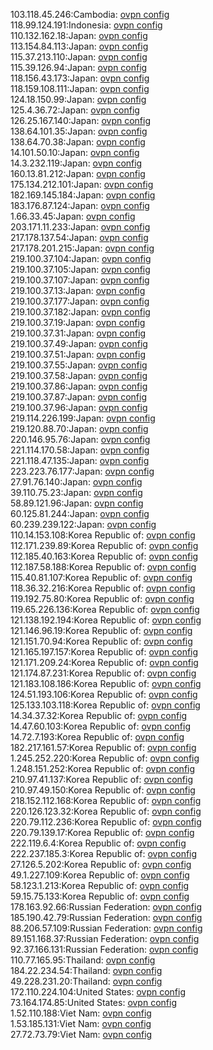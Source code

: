 103.118.45.246:Cambodia: [ovpn config](vpn/103_118_45_246.ovpn)  
118.99.124.191:Indonesia: [ovpn config](vpn/118_99_124_191.ovpn)  
110.132.162.18:Japan: [ovpn config](vpn/110_132_162_18.ovpn)  
113.154.84.113:Japan: [ovpn config](vpn/113_154_84_113.ovpn)  
115.37.213.110:Japan: [ovpn config](vpn/115_37_213_110.ovpn)  
115.39.126.94:Japan: [ovpn config](vpn/115_39_126_94.ovpn)  
118.156.43.173:Japan: [ovpn config](vpn/118_156_43_173.ovpn)  
118.159.108.111:Japan: [ovpn config](vpn/118_159_108_111.ovpn)  
124.18.150.99:Japan: [ovpn config](vpn/124_18_150_99.ovpn)  
125.4.36.72:Japan: [ovpn config](vpn/125_4_36_72.ovpn)  
126.25.167.140:Japan: [ovpn config](vpn/126_25_167_140.ovpn)  
138.64.101.35:Japan: [ovpn config](vpn/138_64_101_35.ovpn)  
138.64.70.38:Japan: [ovpn config](vpn/138_64_70_38.ovpn)  
14.101.50.10:Japan: [ovpn config](vpn/14_101_50_10.ovpn)  
14.3.232.119:Japan: [ovpn config](vpn/14_3_232_119.ovpn)  
160.13.81.212:Japan: [ovpn config](vpn/160_13_81_212.ovpn)  
175.134.212.101:Japan: [ovpn config](vpn/175_134_212_101.ovpn)  
182.169.145.184:Japan: [ovpn config](vpn/182_169_145_184.ovpn)  
183.176.87.124:Japan: [ovpn config](vpn/183_176_87_124.ovpn)  
1.66.33.45:Japan: [ovpn config](vpn/1_66_33_45.ovpn)  
203.171.11.233:Japan: [ovpn config](vpn/203_171_11_233.ovpn)  
217.178.137.54:Japan: [ovpn config](vpn/217_178_137_54.ovpn)  
217.178.201.215:Japan: [ovpn config](vpn/217_178_201_215.ovpn)  
219.100.37.104:Japan: [ovpn config](vpn/219_100_37_104.ovpn)  
219.100.37.105:Japan: [ovpn config](vpn/219_100_37_105.ovpn)  
219.100.37.107:Japan: [ovpn config](vpn/219_100_37_107.ovpn)  
219.100.37.13:Japan: [ovpn config](vpn/219_100_37_13.ovpn)  
219.100.37.177:Japan: [ovpn config](vpn/219_100_37_177.ovpn)  
219.100.37.182:Japan: [ovpn config](vpn/219_100_37_182.ovpn)  
219.100.37.19:Japan: [ovpn config](vpn/219_100_37_19.ovpn)  
219.100.37.31:Japan: [ovpn config](vpn/219_100_37_31.ovpn)  
219.100.37.49:Japan: [ovpn config](vpn/219_100_37_49.ovpn)  
219.100.37.51:Japan: [ovpn config](vpn/219_100_37_51.ovpn)  
219.100.37.55:Japan: [ovpn config](vpn/219_100_37_55.ovpn)  
219.100.37.58:Japan: [ovpn config](vpn/219_100_37_58.ovpn)  
219.100.37.86:Japan: [ovpn config](vpn/219_100_37_86.ovpn)  
219.100.37.87:Japan: [ovpn config](vpn/219_100_37_87.ovpn)  
219.100.37.96:Japan: [ovpn config](vpn/219_100_37_96.ovpn)  
219.114.226.199:Japan: [ovpn config](vpn/219_114_226_199.ovpn)  
219.120.88.70:Japan: [ovpn config](vpn/219_120_88_70.ovpn)  
220.146.95.76:Japan: [ovpn config](vpn/220_146_95_76.ovpn)  
221.114.170.58:Japan: [ovpn config](vpn/221_114_170_58.ovpn)  
221.118.47.135:Japan: [ovpn config](vpn/221_118_47_135.ovpn)  
223.223.76.177:Japan: [ovpn config](vpn/223_223_76_177.ovpn)  
27.91.76.140:Japan: [ovpn config](vpn/27_91_76_140.ovpn)  
39.110.75.23:Japan: [ovpn config](vpn/39_110_75_23.ovpn)  
58.89.121.96:Japan: [ovpn config](vpn/58_89_121_96.ovpn)  
60.125.81.244:Japan: [ovpn config](vpn/60_125_81_244.ovpn)  
60.239.239.122:Japan: [ovpn config](vpn/60_239_239_122.ovpn)  
110.14.153.108:Korea Republic of: [ovpn config](vpn/110_14_153_108.ovpn)  
112.171.239.89:Korea Republic of: [ovpn config](vpn/112_171_239_89.ovpn)  
112.185.40.163:Korea Republic of: [ovpn config](vpn/112_185_40_163.ovpn)  
112.187.58.188:Korea Republic of: [ovpn config](vpn/112_187_58_188.ovpn)  
115.40.81.107:Korea Republic of: [ovpn config](vpn/115_40_81_107.ovpn)  
118.36.32.216:Korea Republic of: [ovpn config](vpn/118_36_32_216.ovpn)  
119.192.75.80:Korea Republic of: [ovpn config](vpn/119_192_75_80.ovpn)  
119.65.226.136:Korea Republic of: [ovpn config](vpn/119_65_226_136.ovpn)  
121.138.192.194:Korea Republic of: [ovpn config](vpn/121_138_192_194.ovpn)  
121.146.96.19:Korea Republic of: [ovpn config](vpn/121_146_96_19.ovpn)  
121.151.70.94:Korea Republic of: [ovpn config](vpn/121_151_70_94.ovpn)  
121.165.197.157:Korea Republic of: [ovpn config](vpn/121_165_197_157.ovpn)  
121.171.209.24:Korea Republic of: [ovpn config](vpn/121_171_209_24.ovpn)  
121.174.87.231:Korea Republic of: [ovpn config](vpn/121_174_87_231.ovpn)  
121.183.108.186:Korea Republic of: [ovpn config](vpn/121_183_108_186.ovpn)  
124.51.193.106:Korea Republic of: [ovpn config](vpn/124_51_193_106.ovpn)  
125.133.103.118:Korea Republic of: [ovpn config](vpn/125_133_103_118.ovpn)  
14.34.37.32:Korea Republic of: [ovpn config](vpn/14_34_37_32.ovpn)  
14.47.60.103:Korea Republic of: [ovpn config](vpn/14_47_60_103.ovpn)  
14.72.7.193:Korea Republic of: [ovpn config](vpn/14_72_7_193.ovpn)  
182.217.161.57:Korea Republic of: [ovpn config](vpn/182_217_161_57.ovpn)  
1.245.252.220:Korea Republic of: [ovpn config](vpn/1_245_252_220.ovpn)  
1.248.151.252:Korea Republic of: [ovpn config](vpn/1_248_151_252.ovpn)  
210.97.41.137:Korea Republic of: [ovpn config](vpn/210_97_41_137.ovpn)  
210.97.49.150:Korea Republic of: [ovpn config](vpn/210_97_49_150.ovpn)  
218.152.112.168:Korea Republic of: [ovpn config](vpn/218_152_112_168.ovpn)  
220.126.123.32:Korea Republic of: [ovpn config](vpn/220_126_123_32.ovpn)  
220.79.112.236:Korea Republic of: [ovpn config](vpn/220_79_112_236.ovpn)  
220.79.139.17:Korea Republic of: [ovpn config](vpn/220_79_139_17.ovpn)  
222.119.6.4:Korea Republic of: [ovpn config](vpn/222_119_6_4.ovpn)  
222.237.185.3:Korea Republic of: [ovpn config](vpn/222_237_185_3.ovpn)  
27.126.5.202:Korea Republic of: [ovpn config](vpn/27_126_5_202.ovpn)  
49.1.227.109:Korea Republic of: [ovpn config](vpn/49_1_227_109.ovpn)  
58.123.1.213:Korea Republic of: [ovpn config](vpn/58_123_1_213.ovpn)  
59.15.75.133:Korea Republic of: [ovpn config](vpn/59_15_75_133.ovpn)  
178.163.92.66:Russian Federation: [ovpn config](vpn/178_163_92_66.ovpn)  
185.190.42.79:Russian Federation: [ovpn config](vpn/185_190_42_79.ovpn)  
88.206.57.109:Russian Federation: [ovpn config](vpn/88_206_57_109.ovpn)  
89.151.168.37:Russian Federation: [ovpn config](vpn/89_151_168_37.ovpn)  
92.37.166.131:Russian Federation: [ovpn config](vpn/92_37_166_131.ovpn)  
110.77.165.95:Thailand: [ovpn config](vpn/110_77_165_95.ovpn)  
184.22.234.54:Thailand: [ovpn config](vpn/184_22_234_54.ovpn)  
49.228.231.20:Thailand: [ovpn config](vpn/49_228_231_20.ovpn)  
172.110.224.104:United States: [ovpn config](vpn/172_110_224_104.ovpn)  
73.164.174.85:United States: [ovpn config](vpn/73_164_174_85.ovpn)  
1.52.110.188:Viet Nam: [ovpn config](vpn/1_52_110_188.ovpn)  
1.53.185.131:Viet Nam: [ovpn config](vpn/1_53_185_131.ovpn)  
27.72.73.79:Viet Nam: [ovpn config](vpn/27_72_73_79.ovpn)  
